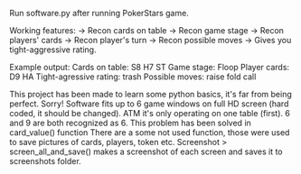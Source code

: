 Run software.py after running PokerStars game.

Working features:
    -> Recon cards on table
    -> Recon game stage
    -> Recon players' cards
    -> Recon player's turn
    -> Recon possible moves
    -> Gives you tight-aggressive rating.

Example output:
    Cards on table: S8 H7 ST
    Game stage: Floop
    Player cards: D9 HA
    Tight-agressive rating: trash
    Possible moves: raise fold call

This project has been made to learn some python basics, it's far from being perfect. Sorry!
Software fits up to 6 game windows on full HD screen (hard coded, it should be changed).
ATM it's only operating on one table (first).
6 and 9 are both recognized as 6. This problem has been solved in card_value() function
There are a some not used function, those were used to save pictures of cards, players, token etc.
Screenshot > screen_all_and_save() makes a screenshot of each screen and saves it to screenshots folder.